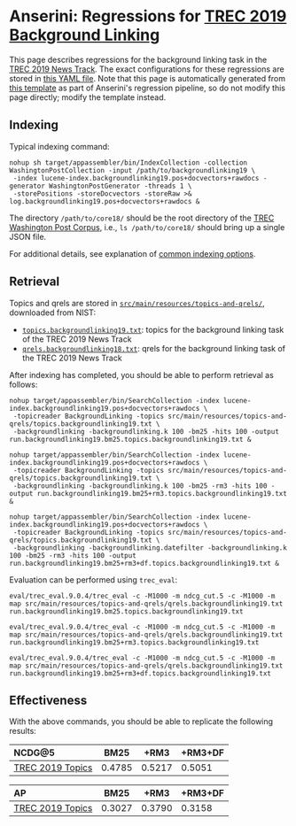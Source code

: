 # Anserini: Regressions for [TREC 2019 Background Linking](http://trec-news.org/)

This page describes regressions for the background linking task in the [TREC 2019 News Track](http://trec-news.org/).
The exact configurations for these regressions are stored in [this YAML file](../src/main/resources/regression/backgroundlinking19.yaml).
Note that this page is automatically generated from [this template](../src/main/resources/docgen/templates/backgroundlinking19.template) as part of Anserini's regression pipeline, so do not modify this page directly; modify the template instead.

## Indexing

Typical indexing command:

```
nohup sh target/appassembler/bin/IndexCollection -collection WashingtonPostCollection -input /path/to/backgroundlinking19 \
 -index lucene-index.backgroundlinking19.pos+docvectors+rawdocs -generator WashingtonPostGenerator -threads 1 \
 -storePositions -storeDocvectors -storeRaw >& log.backgroundlinking19.pos+docvectors+rawdocs &
```

The directory `/path/to/core18/` should be the root directory of the [TREC Washington Post Corpus](https://trec.nist.gov/data/wapost/), i.e., `ls /path/to/core18/`
should bring up a single JSON file.

For additional details, see explanation of [common indexing options](common-indexing-options.md).

## Retrieval

Topics and qrels are stored in [`src/main/resources/topics-and-qrels/`](../src/main/resources/topics-and-qrels/), downloaded from NIST:

+ [`topics.backgroundlinking19.txt`](../src/main/resources/topics-and-qrels/topics.backgroundlinking19.txt): topics for the background linking task of the TREC 2019 News Track
+ [`qrels.backgroundlinking18.txt`](../src/main/resources/topics-and-qrels/qrels.backgroundlinking18.txt): qrels for the background linking task of the TREC 2019 News Track

After indexing has completed, you should be able to perform retrieval as follows:

```
nohup target/appassembler/bin/SearchCollection -index lucene-index.backgroundlinking19.pos+docvectors+rawdocs \
 -topicreader BackgroundLinking -topics src/main/resources/topics-and-qrels/topics.backgroundlinking19.txt \
 -backgroundlinking -backgroundlinking.k 100 -bm25 -hits 100 -output run.backgroundlinking19.bm25.topics.backgroundlinking19.txt &

nohup target/appassembler/bin/SearchCollection -index lucene-index.backgroundlinking19.pos+docvectors+rawdocs \
 -topicreader BackgroundLinking -topics src/main/resources/topics-and-qrels/topics.backgroundlinking19.txt \
 -backgroundlinking -backgroundlinking.k 100 -bm25 -rm3 -hits 100 -output run.backgroundlinking19.bm25+rm3.topics.backgroundlinking19.txt &

nohup target/appassembler/bin/SearchCollection -index lucene-index.backgroundlinking19.pos+docvectors+rawdocs \
 -topicreader BackgroundLinking -topics src/main/resources/topics-and-qrels/topics.backgroundlinking19.txt \
 -backgroundlinking -backgroundlinking.datefilter -backgroundlinking.k 100 -bm25 -rm3 -hits 100 -output run.backgroundlinking19.bm25+rm3+df.topics.backgroundlinking19.txt &
```

Evaluation can be performed using `trec_eval`:

```
eval/trec_eval.9.0.4/trec_eval -c -M1000 -m ndcg_cut.5 -c -M1000 -m map src/main/resources/topics-and-qrels/qrels.backgroundlinking19.txt run.backgroundlinking19.bm25.topics.backgroundlinking19.txt

eval/trec_eval.9.0.4/trec_eval -c -M1000 -m ndcg_cut.5 -c -M1000 -m map src/main/resources/topics-and-qrels/qrels.backgroundlinking19.txt run.backgroundlinking19.bm25+rm3.topics.backgroundlinking19.txt

eval/trec_eval.9.0.4/trec_eval -c -M1000 -m ndcg_cut.5 -c -M1000 -m map src/main/resources/topics-and-qrels/qrels.backgroundlinking19.txt run.backgroundlinking19.bm25+rm3+df.topics.backgroundlinking19.txt
```

## Effectiveness

With the above commands, you should be able to replicate the following results:

NCDG@5                                  | BM25      | +RM3      | +RM3+DF   |
:---------------------------------------|-----------|-----------|-----------|
[TREC 2019 Topics](../src/main/resources/topics-and-qrels/topics.backgroundlinking19.txt)| 0.4785    | 0.5217    | 0.5051    |


AP                                      | BM25      | +RM3      | +RM3+DF   |
:---------------------------------------|-----------|-----------|-----------|
[TREC 2019 Topics](../src/main/resources/topics-and-qrels/topics.backgroundlinking19.txt)| 0.3027    | 0.3790    | 0.3158    |

